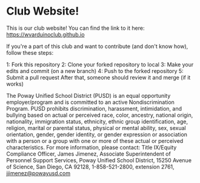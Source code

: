 # Club Website!

This is our club website! You can find the link to it here: https://wvarduinoclub.github.io

If you're a part of this club and want to contribute (and don't know how), follow these steps:

1: Fork this repository
2: Clone your forked repository to local
3: Make your edits and commit (on a new branch)
4: Push to the forked repository
5: Submit a pull request
After that, someone should review it and merge (if it works)





The Poway Unified School District (PUSD) is an equal opportunity employer/program and is committed to an active 
Nondiscrimination Program. PUSD prohibits discrimination, harassment, intimidation, and bullying based on actual 
or perceived race, color, ancestry, national origin, nationality, immigration status, ethnicity, ethnic group 
identification, age, religion, marital or parental status, physical or mental ability, sex, sexual orientation, gender, 
gender identity, or gender expression or association with a person or a group with one or more of these actual or 
perceived characteristics. For more information, please contact: Title IX/Equity Compliance Officer, James Jimenez, 
Associate Superintendent of Personnel Support Services, Poway Unified School District, 15250 Avenue of Science, 
San Diego, CA 92128, 1-858-521-2800, extension 2761, jjimenez@powayusd.com
